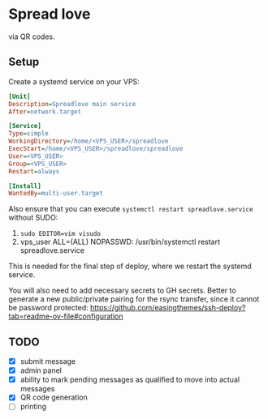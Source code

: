 # Spread love

via QR codes.

## Setup

Create a systemd service on your VPS:

```ini
[Unit]
Description=Spreadlove main service
After=network.target

[Service]
Type=simple
WorkingDirectory=/home/<VPS_USER>/spreadlove
ExecStart=/home/<VPS_USER>/spreadlove/spreadlove
User=<VPS_USER>
Group=<VPS_USER>
Restart=always

[Install]
WantedBy=multi-user.target
```

Also ensure that you can execute `systemctl restart spreadlove.service` without SUDO:

1. `sudo EDITOR=vim visudo`
2. vps_user ALL=(ALL) NOPASSWD: /usr/bin/systemctl restart spreadlove.service

This is needed for the final step of deploy, where we restart the systemd service.

You will also need to add necessary secrets to GH secrets. Better to generate a new public/private pairing for the rsync
transfer, since it cannot be password protected:
<https://github.com/easingthemes/ssh-deploy?tab=readme-ov-file#configuration>

## TODO

- [x] submit message
- [x] admin panel
- [x] ability to mark pending messages as qualified to move into actual messages
- [x] QR code generation
- [ ] printing
